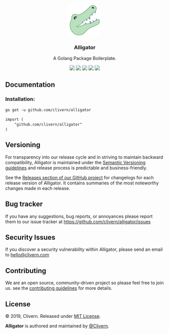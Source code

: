 <p align="center">
    <img alt="Alligator Logo" src="https://raw.githubusercontent.com/Clivern/Alligator/master/assets/img/logo.png" height="100" />
    <h3 align="center">Alligator</h3>
    <p align="center">A Golang Package Boilerplate.</p>
    <p align="center">
        <a href="https://godoc.org/github.com/clivern/alligator"><img src="https://godoc.org/github.com/clivern/alligator?status.svg"></a>
        <a href="https://travis-ci.org/Clivern/Alligator"><img src="https://travis-ci.org/Clivern/Alligator.svg?branch=master"></a>
        <a href="https://github.com/Clivern/Alligator/releases"><img src="https://img.shields.io/badge/Version-1.0.0-red.svg"></a>
        <a href="https://goreportcard.com/report/github.com/Clivern/Alligator"><img src="https://goreportcard.com/badge/github.com/Clivern/Alligator?v=1.0.0"></a>
        <a href="https://github.com/Clivern/Alligator/blob/master/LICENSE"><img src="https://img.shields.io/badge/LICENSE-MIT-orange.svg"></a>
    </p>
</p>


## Documentation

### Installation:

```golang
go get -u github.com/clivern/alligator
```
```golang
import (
    "github.com/clivern/alligator"
)
```


## Versioning

For transparency into our release cycle and in striving to maintain backward compatibility, Alligator is maintained under the [Semantic Versioning guidelines](https://semver.org/) and release process is predictable and business-friendly.

See the [Releases section of our GitHub project](https://github.com/clivern/alligator/releases) for changelogs for each release version of Alligator. It contains summaries of the most noteworthy changes made in each release.


## Bug tracker

If you have any suggestions, bug reports, or annoyances please report them to our issue tracker at https://github.com/clivern/alligator/issues


## Security Issues

If you discover a security vulnerability within Alligator, please send an email to [hello@clivern.com](mailto:hello@clivern.com)


## Contributing

We are an open source, community-driven project so please feel free to join us. see the [contributing guidelines](CONTRIBUTING.md) for more details.


## License

© 2019, Clivern. Released under [MIT License](https://opensource.org/licenses/mit-license.php).

**Alligator** is authored and maintained by [@Clivern](http://github.com/clivern).
